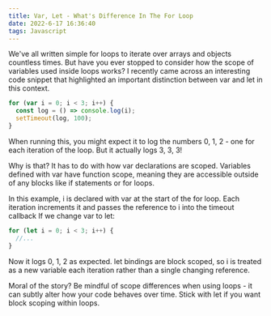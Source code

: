 ```yaml
---
title: Var, Let - What's Difference In The For Loop
date: 2022-6-17 16:36:40
tags: Javascript
---
```

We've all written simple for loops to iterate over arrays and objects countless times. But have you ever stopped to consider how the scope of variables used inside loops works? I recently came across an interesting code snippet that highlighted an important distinction between var and let in this context.

```javascript
for (var i = 0; i < 3; i++) {
  const log = () => console.log(i);
  setTimeout(log, 100);
}
```
When running this, you might expect it to log the numbers 0, 1, 2 - one for each iteration of the loop. But it actually logs 3, 3, 3!

Why is that? It has to do with how var declarations are scoped. Variables defined with var have function scope, meaning they are accessible outside of any blocks like if statements or for loops.

In this example, i is declared with var at the start of the for loop. Each iteration increments it and passes the reference to i into the timeout callback
If we change var to let:

```javascript
for (let i = 0; i < 3; i++) {
  //...
}
```
Now it logs 0, 1, 2 as expected. let bindings are block scoped, so i is treated as a new variable each iteration rather than a single changing reference.

Moral of the story? Be mindful of scope differences when using loops - it can subtly alter how your code behaves over time. Stick with let if you want block scoping within loops.